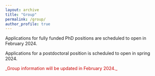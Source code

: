 ```yaml
---
layout: archive
title: "Group"
permalink: /group/
author_profile: true
---
```


<p>Applications for fully funded PhD positions are scheduled to open in February 2024.</p>

<p>Applications for a postdoctoral position is scheduled to open in spring 2024.</p>

<p><span style="color: #cc0000">_Group information will be updated in February 2024._</span></p>



